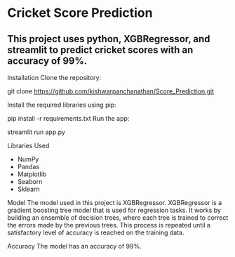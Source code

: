 # Cricket Score Prediction
## This project uses python, XGBRegressor, and streamlit to predict cricket scores with an accuracy of 99%.

Installation
Clone the repository:

git clone https://github.com/kishwarpanchanathan/Score_Prediction.git

Install the required libraries using pip:


pip install -r requirements.txt
Run the app:

streamlit run app.py

Libraries Used
* NumPy
* Pandas
* Matplotlib
* Seaborn
* Sklearn

Model
The model used in this project is XGBRegressor.
XGBRegressor is a gradient boosting tree model that is used for regression tasks. It works by building an ensemble of decision trees, where each tree is trained to correct the errors made by the previous trees. This process is repeated until a satisfactory level of accuracy is reached on the training data.

Accuracy
The model has an accuracy of 99%.
